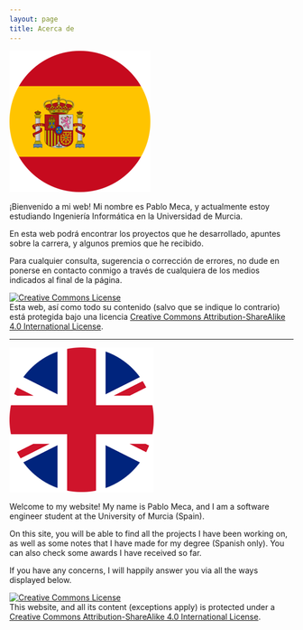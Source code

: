 ```yaml
---
layout: page
title: Acerca de
---
```


<img src="../assets/img/spanish-flag.png" title="" alt="" data-align="center">

¡Bienvenido a mi web! Mi nombre es Pablo Meca, y actualmente estoy estudiando Ingeniería Informática en la Universidad de Murcia. 

En esta web podrá encontrar los proyectos que he desarrollado, apuntes sobre la carrera, y algunos premios que he recibido.

Para cualquier consulta, sugerencia o corrección de errores, no dude en ponerse en contacto conmigo a través de cualquiera de los medios indicados al final de la página.

<a rel="license" href="http://creativecommons.org/licenses/by-sa/4.0/"><img alt="Creative Commons License" style="border-width:0" src="https://i.creativecommons.org/l/by-sa/4.0/88x31.png" /></a><br />Esta web, así como todo su contenido (salvo que se indique lo contrario) está protegida bajo una licencia <a rel="license" href="http://creativecommons.org/licenses/by-sa/4.0/">Creative Commons Attribution-ShareAlike 4.0 International License</a>.

-----------------

<img src="../assets/img/uk-flag.png" title="" alt="" data-align="center">

Welcome to my website! My name is Pablo Meca, and I am a software engineer student at the University of Murcia (Spain).

On this site, you will be able to find all the projects I have been working on, as well as some notes that I have made for my degree (Spanish only). You can also check some awards I have received so far.

If you have any concerns, I will happily answer you via all the ways displayed below.

<a rel="license" href="http://creativecommons.org/licenses/by-sa/4.0/"><img alt="Creative Commons License" style="border-width:0" src="https://i.creativecommons.org/l/by-sa/4.0/88x31.png" /></a><br />This website, and all its content (exceptions apply) is protected under a <a rel="license" href="http://creativecommons.org/licenses/by-sa/4.0/">Creative Commons Attribution-ShareAlike 4.0 International License</a>.
